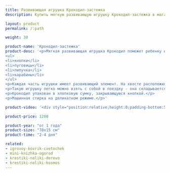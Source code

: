 ```yaml
---
title: Развивающая игрушка Крокодил-застежка
description: Купить мягкую развивающую игрушку Крокодил-застежка в магазине KiddyTrick

layout: product
permalink: /:path

weight: 30

product-name: 'Крокодил-застежка'
product-desc: '<p>Мягкая развивающая игрушка Крокодил поможет ребенку в развитии мелкой моторики. 5 частей крокодила соединяются застежками:</p>
<ul>
<li>кнопки</li>
<li>пуговицы</li>
<li>липучка</li>
<li>карабины</li>
</ul>
<p>Каждая часть игрушки имеет развивающий элемент. На хвосте расположился кармашек на молнии, в котором спрятался малыш-крокодиленок. На средних частях имеются шнуровка, вращающийся диск и бусины на нитях. Весь крокодил сшит из хлопка, а глаза и зубы - из фетра.</p>
<p>Такую игрушку легко можно взять с собой в поездку - она складывается до компактного размера и может на долгое время занять малыша.</p>
<p>Крокодил упакован в хлопковую сумку, закрывающуюся кнопкой.</p>
<p>Машинная стирка на деликатном режиме.</p>'

product-video: '<div style="position:relative;height:0;padding-bottom:56.25%"><iframe src="https://www.youtube.com/embed/B0FrdcOhTEY?ecver=2" width="640" height="360" frameborder="0" style="position:absolute;width:100%;height:100%;left:0" allowfullscreen></iframe></div>'

product-price: 1200

product-year: "от 1 года"
product-size: "78х15 см"
product-time: "2-4 дня"

related:
- igrovoy-kovrik-cvetochek
- mini-knizhka-ogorod
- krestiki-noliki-derevo
- krestiki-noliki-kosmos
---
```

	